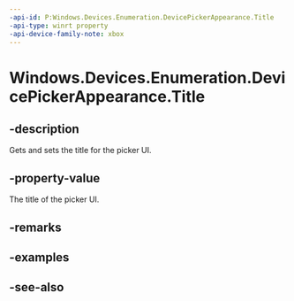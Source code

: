 ```yaml
---
-api-id: P:Windows.Devices.Enumeration.DevicePickerAppearance.Title
-api-type: winrt property
-api-device-family-note: xbox
---
```


<!-- Property syntax
public string Title { get;  set; }
-->

# Windows.Devices.Enumeration.DevicePickerAppearance.Title

## -description
Gets and sets the title for the picker UI.

## -property-value
The title of the picker UI.

## -remarks

## -examples

## -see-also
